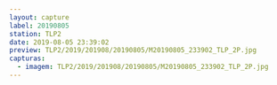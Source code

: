 ```yaml
---
layout: capture
label: 20190805
station: TLP2
date: 2019-08-05 23:39:02
preview: TLP2/2019/201908/20190805/M20190805_233902_TLP_2P.jpg
capturas:
  - imagem: TLP2/2019/201908/20190805/M20190805_233902_TLP_2P.jpg
---
```

